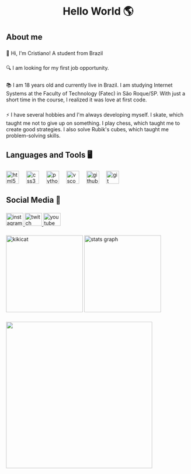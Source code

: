 <h1 align="center">Hello World 🌎</h1>

###

<h2 align="left">About me</h2>

###

<p align="left">👋 Hi, I'm Cristiano! A student from Brazil</p>

###

<p align="left">🔍 I am looking for my first job opportunity.</p>

###

<p align="left">📚 I am 18 years old and currently live in Brazil. I am studying Internet Systems at the Faculty of Technology (Fatec) in São Roque/SP. With just a short time in the course, I realized it was love at first code.</p>

###

<p align="left">⚡ I have several hobbies and I'm always developing myself. I skate, which taught me not to give up on something. I play chess, which taught me to create good strategies. I also solve Rubik's cubes, which taught me problem-solving skills.</p>

###

<h2 align="left">Languages and Tools 🖥</h2>

###

<div align="left">
  <img src="https://cdn.jsdelivr.net/gh/devicons/devicon/icons/html5/html5-original.svg" height="35" alt="html5 logo"  />
  <img width="12" />
  <img src="https://cdn.jsdelivr.net/gh/devicons/devicon/icons/css3/css3-original.svg" height="35" alt="css3 logo"  />
  <img width="12" />
  <img src="https://cdn.jsdelivr.net/gh/devicons/devicon/icons/python/python-original.svg" height="35" alt="python logo"  />
  <img width="12" />
  <img src="https://cdn.jsdelivr.net/gh/devicons/devicon/icons/vscode/vscode-original.svg" height="35" alt="vscode logo"  />
  <img width="12" />
  <img src="https://skillicons.dev/icons?i=github" height="35" alt="github logo"  />
  <img width="12" />
  <img src="https://cdn.jsdelivr.net/gh/devicons/devicon/icons/git/git-original.svg" height="35" alt="git logo"  />
</div>

###

<h2 align="left">Social Media 📱</h2>

###

<div align="left">
  <a href="https://www.instagram.com/cristianoalvcobello/" target="_blank">
    <img src="https://raw.githubusercontent.com/maurodesouza/profile-readme-generator/master/src/assets/icons/social/instagram/default.svg" width="47" height="35" alt="instagram logo"  />
  </a>
  <a href="https://www.twitch.tv/cristianoalvcobello" target="_blank">
    <img src="https://raw.githubusercontent.com/maurodesouza/profile-readme-generator/master/src/assets/icons/social/twitch/default.svg" width="47" height="35" alt="twitch logo"  />
  </a>
  <a href="https://www.youtube.com/channel/UCYVxy4MLkg7G0y3dX2mRvSQ" target="_blank">
    <img src="https://raw.githubusercontent.com/maurodesouza/profile-readme-generator/master/src/assets/icons/social/youtube/default.svg" width="47" height="35" alt="youtube logo"  />
  </a>
</div>

###

<div align="left">
  <img src="https://github.com/CristianoAlvCobello/CristianoAlvCobello/assets/172451127/2401397b-fdb7-401f-a740-e5705324c9d7" alt="kikicat" height="210">
  <img src="https://github-readme-stats.vercel.app/api?username=CristianoAlvCobello&hide_title=false&hide_rank=false&show_icons=true&include_all_commits=true&count_private=true&disable_animations=false&theme=tokyonight&locale=en&hide_border=true" height="210" alt="stats graph"  />
</div>

###

<img align="left" height="400" src="https://images-wixmp-ed30a86b8c4ca887773594c2.wixmp.com/f/3955b514-aadc-4d7d-8248-71fc5b9c30ce/dg39dc3-55810788-e69f-48db-bf61-a92401dd34d2.gif?token=eyJ0eXAiOiJKV1QiLCJhbGciOiJIUzI1NiJ9.eyJzdWIiOiJ1cm46YXBwOjdlMGQxODg5ODIyNjQzNzNhNWYwZDQxNWVhMGQyNmUwIiwiaXNzIjoidXJuOmFwcDo3ZTBkMTg4OTgyMjY0MzczYTVmMGQ0MTVlYTBkMjZlMCIsIm9iaiI6W1t7InBhdGgiOiJcL2ZcLzM5NTViNTE0LWFhZGMtNGQ3ZC04MjQ4LTcxZmM1YjljMzBjZVwvZGczOWRjMy01NTgxMDc4OC1lNjlmLTQ4ZGItYmY2MS1hOTI0MDFkZDM0ZDIuZ2lmIn1dXSwiYXVkIjpbInVybjpzZXJ2aWNlOmZpbGUuZG93bmxvYWQiXX0.sEqfj98mUXPDJNx009a8nG6r4k45Kumg8c9H0cYO2wc"/>

###
